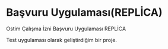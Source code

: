 # Başvuru Uygulaması(REPLİCA)
Ostim Çalışma İzni Başvuru Uygulaması REPLİCA

Test uygulaması olarak geliştirdiğim bir proje.
